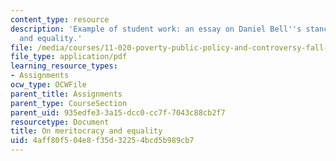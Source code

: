 ```yaml
---
content_type: resource
description: 'Example of student work: an essay on Daniel Bell''s stance on meritocracy
  and equality.'
file: /media/courses/11-020-poverty-public-policy-and-controversy-fall-2003/4aff80f504e8f35d32254bcd5b989cb7_bell_paper.pdf
file_type: application/pdf
learning_resource_types:
- Assignments
ocw_type: OCWFile
parent_title: Assignments
parent_type: CourseSection
parent_uid: 935edfe3-3a15-dcc0-cc7f-7043c88cb2f7
resourcetype: Document
title: On meritocracy and equality
uid: 4aff80f5-04e8-f35d-3225-4bcd5b989cb7
---
```

